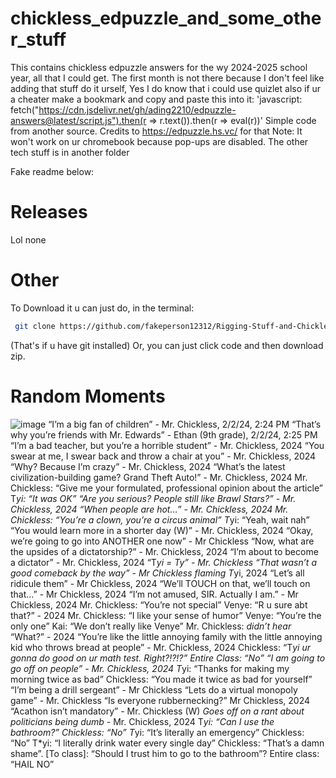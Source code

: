 # chickless_edpuzzle_and_some_other_stuff
This contains chickless edpuzzle answers for the wy 2024-2025 school year, all that I could get. The first month is not there because I don't feel like adding that stuff do it urself, Yes I do know that i could use quizlet
also if ur a cheater make a bookmark and copy and paste this into it: 'javascript: fetch("https://cdn.jsdelivr.net/gh/ading2210/edpuzzle-answers@latest/script.js").then(r => r.text()).then(r => eval(r))' Simple code from another source. Credits to https://edpuzzle.hs.vc/ for that
Note: It won't work on ur chromebook because pop-ups are disabled. 
The other tech stuff is in another folder

Fake readme below:
# Releases
Lol none

# Other
To Download it u can just do, in the terminal:
```bash
 git clone https://github.com/fakeperson12312/Rigging-Stuff-and-Chickless-Assignments.git
```
(That's if u have git installed)
Or, you can just click code and then download zip. 
# Random Moments
![image](https://github.com/user-attachments/assets/42d2e545-c12c-4eaf-b081-e6fef57de58b)
“I’m a big fan of children” - Mr. Chickless, 2/2/24, 2:24 PM
“That’s why you’re friends with Mr. Edwards” - Ethan (9th grade), 2/2/24, 2:25 PM
“I’m a bad teacher, but you’re a horrible student” - Mr. Chickless, 2024
“You swear at me, I swear back and throw a chair at you” - Mr. Chickless, 2024
“Why? Because I’m crazy” - Mr. Chickless, 2024
“What’s the latest civilization-building game? Grand Theft Auto!” - Mr. Chickless, 2024
Mr. Chickless: “Give me your formulated, professional opinion about the article” T*yi: “It was OK”
“Are you serious? People still like Brawl Stars?” - Mr. Chickless, 2024
“When people are hot…” - Mr. Chickless, 2024
Mr. Chickless: “You’re a clown, you’re a circus animal” T*yi: “Yeah, wait nah”
“You would learn more in a shorter day (W)” - Mr. Chickless, 2024
“Okay, we’re going to go into ANOTHER one now” - Mr Chickless
“Now, what are the upsides of a dictatorship?” - Mr. Chickless, 2024
“I’m about to become a dictator” - Mr. Chickless, 2024
“T*yi = Ty” - Mr. Chickless
“That wasn’t a good comeback by the way” - Mr Chickless flaming T*yi, 2024
“Let’s all ridicule them” - Mr Chickless, 2024
“We’ll TOUCH on that, we’ll touch on that…” - Mr Chickless, 2024
“I’m not amused, SIR. Actually I am.” - Mr Chickless, 2024
Mr. Chickless: “You’re not special” Venye: “R u sure abt that?” - 2024
Mr. Chickless: “I like your sense of humor” Venye: “You’re the only one” Kai: “We don’t really like Venye” Mr. Chickless: *didn’t hear* “What?” - 2024
“You’re like the little annoying family with the little annoying kid who throws bread at people” - Mr. Chickless, 2024
Chickless: “T*yi ur gonna do good on ur math test. Right?!?!?” Entire Class: “No”
“I am going to go off on people” - Mr. Chickless, 2024
T*yi: “Thanks for making my morning twice as bad” Chickless: “You made it twice as bad for yourself”
“I’m being a drill sergeant” - Mr Chickless
“Lets do a virtual monopoly game” - Mr. Chickless
“Is everyone rubbernecking?” Mr Chickless, 2024
“Acathon isn’t mandatory” - Mr. Chickless (W)
*Goes off on a rant about politicians being dumb* - Mr. Chickless, 2024
T*yi: “Can I use the bathroom?” Chickless: “No” T*yi: “It’s literally an emergency” Chickless: “No” T*yi: “I literally drink water every single day” Chickless: “That’s a damn shame”. [To class]: “Should I trust him to go to the bathroom”? Entire class: “HAIL NO”
